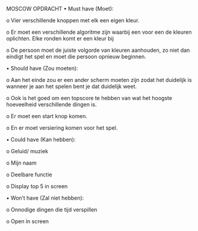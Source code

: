 MOSCOW OPDRACHT
•	Must have (Moet):

o	    Vier verschillende knoppen met elk een eigen kleur.

o	    Er moet een verschillende algoritme zijn waarbij een voor een de kleuren oplichten. Elke ronden komt er een kleur bij

o	De persoon moet de juiste volgorde van kleuren aanhouden, zo niet dan eindigt het spel en moet die persoon opnieuw beginnen.

•	    Should have (Zou moeten): 

o	Aan het einde zou er een ander scherm moeten zijn zodat het duidelijk is wanneer je aan het spelen bent je dat duidelijk weet.

o	Ook is het goed om een topscore te hebben van wat het hoogste hoeveelheid verschillende dingen is.

o	Er moet een start knop komen.

o	En er moet versiering komen voor het spel.

•	    Could have (Kan hebben): 

o	Geluid/ muziek

o	Mijn naam

o	Deelbare functie

o	Display top 5 in screen

•	    Won’t have (Zal niet hebben): 

o	Onnodige dingen die tijd verspillen

o	Open in screen 
